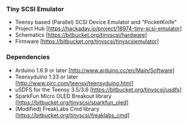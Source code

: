 ### Tiny SCSI Emulator ###

* Teensy based (Parallel) SCSI Device Emulator and "PocketKnife"
* Project Hub [https://hackaday.io/project/18974-tiny-scsi-emulator]
* Schematics [https://bitbucket.org/tinyscsi/hardware]
* Firmware [https://bitbucket.org/tinyscsi/tinyscsiemulator]

### Dependencies ###

* Arduino 1.6.9 or later  [http://www.arduino.cc/en/Main/Software]
* Teensyduino 1.33 or later [http://www.pjrc.com/teensy/teensyduino.html]
* uSDFS for the Teensy 3.5/3.6 [https://bitbucket.org/tinyscsi/usdfs]
* SparkFun Micro OLED Breakout library [https://bitbucket.org/tinyscsi/sparkfun_oled]
* (Modified) FreakLabs Cmd library [https://bitbucket.org/tinyscsi/freaklabs_cmd]